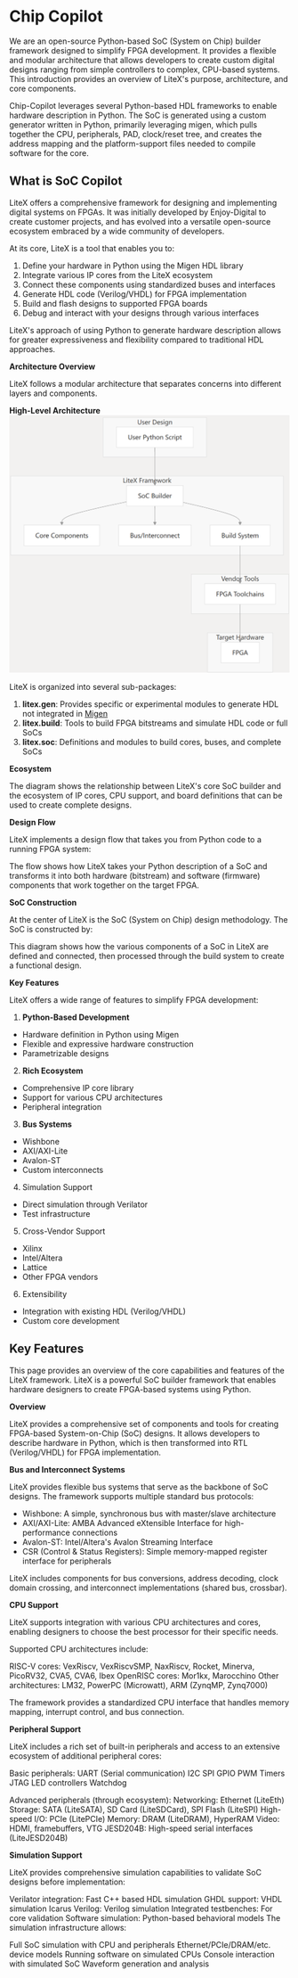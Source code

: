 # Chip Copilot

We are an open-source Python-based SoC (System on Chip) builder framework designed to simplify FPGA development. It provides a flexible and modular architecture that allows developers to create custom digital designs ranging from simple controllers to complex, CPU-based systems. This introduction provides an overview of LiteX's purpose, architecture, and core components.

Chip-Copilot leverages several Python-based HDL frameworks to enable hardware description in Python. The SoC is generated using a custom generator written in Python, primarily leveraging migen, which pulls together the CPU, peripherals, PAD, clock/reset tree, and creates the address mapping and the platform-support files needed to compile software for the core.

## What is SoC Copilot

LiteX offers a comprehensive framework for designing and implementing digital systems on FPGAs. It was initially developed by Enjoy-Digital to create customer projects, and has evolved into a versatile open-source ecosystem embraced by a wide community of developers.

At its core, LiteX is a tool that enables you to:

1. Define your hardware in Python using the Migen HDL library
2. Integrate various IP cores from the LiteX ecosystem
3. Connect these components using standardized buses and interfaces
4. Generate HDL code (Verilog/VHDL) for FPGA implementation
5. Build and flash designs to supported FPGA boards
6. Debug and interact with your designs through various interfaces
   
LiteX's approach of using Python to generate hardware description allows for greater expressiveness and flexibility compared to traditional HDL approaches.

**Architecture Overview** 

LiteX follows a modular architecture that separates concerns into different layers and components.

**High-Level Architecture**
![alt text](soc-copilot.png)

LiteX is organized into several sub-packages:

1. **litex.gen**: Provides specific or experimental modules to generate HDL not integrated in [Migen]()
2. **litex.build**: Tools to build FPGA bitstreams and simulate HDL code or full SoCs
3. **litex.soc**: Definitions and modules to build cores, buses, and complete SoCs

**Ecosystem**

The diagram shows the relationship between LiteX's core SoC builder and the ecosystem of IP cores, CPU support, and board definitions that can be used to create complete designs.

**Design Flow**

LiteX implements a design flow that takes you from Python code to a running FPGA system:


The flow shows how LiteX takes your Python description of a SoC and transforms it into both hardware (bitstream) and software (firmware) components that work together on the target FPGA.

**SoC Construction**

At the center of LiteX is the SoC (System on Chip) design methodology. The SoC is constructed by:

This diagram shows how the various components of a SoC in LiteX are defined and connected, then processed through the build system to create a functional design.

**Key Features**

LiteX offers a wide range of features to simplify FPGA development:

1. **Python-Based Development**

* Hardware definition in Python using Migen
* Flexible and expressive hardware construction
* Parametrizable designs

2. **Rich Ecosystem**

* Comprehensive IP core library
* Support for various CPU architectures
* Peripheral integration

3. **Bus Systems**

* Wishbone
* AXI/AXI-Lite
* Avalon-ST
* Custom interconnects

4. Simulation Support
   
* Direct simulation through Verilator
* Test infrastructure

5. Cross-Vendor Support

* Xilinx
* Intel/Altera
* Lattice
* Other FPGA vendors

6. Extensibility

* Integration with existing HDL (Verilog/VHDL)
* Custom core development

## Key Features

This page provides an overview of the core capabilities and features of the LiteX framework. LiteX is a powerful SoC builder framework that enables hardware designers to create FPGA-based systems using Python.

**Overview**

LiteX provides a comprehensive set of components and tools for creating FPGA-based System-on-Chip (SoC) designs. It allows developers to describe hardware in Python, which is then transformed into RTL (Verilog/VHDL) for FPGA implementation.

**Bus and Interconnect Systems**

LiteX provides flexible bus systems that serve as the backbone of SoC designs. The framework supports multiple standard bus protocols:

* Wishbone: A simple, synchronous bus with master/slave architecture
* AXI/AXI-Lite: AMBA Advanced eXtensible Interface for high-performance connections
* Avalon-ST: Intel/Altera's Avalon Streaming Interface
* CSR (Control & Status Registers): Simple memory-mapped register interface for peripherals

LiteX includes components for bus conversions, address decoding, clock domain crossing, and interconnect implementations (shared bus, crossbar).

**CPU Support**

LiteX supports integration with various CPU architectures and cores, enabling designers to choose the best processor for their specific needs.

Supported CPU architectures include:

RISC-V cores: VexRiscv, VexRiscvSMP, NaxRiscv, Rocket, Minerva, PicoRV32, CVA5, CVA6, Ibex
OpenRISC cores: Mor1kx, Marocchino
Other architectures: LM32, PowerPC (Microwatt), ARM (ZynqMP, Zynq7000)

The framework provides a standardized CPU interface that handles memory mapping, interrupt control, and bus connection.

**Peripheral Support**

LiteX includes a rich set of built-in peripherals and access to an extensive ecosystem of additional peripheral cores:

Basic peripherals:
UART (Serial communication)
I2C
SPI
GPIO
PWM
Timers
JTAG
LED controllers
Watchdog

Advanced peripherals (through ecosystem):
Networking: Ethernet (LiteEth)
Storage: SATA (LiteSATA), SD Card (LiteSDCard), SPI Flash (LiteSPI)
High-speed I/O: PCIe (LitePCIe)
Memory: DRAM (LiteDRAM), HyperRAM
Video: HDMI, framebuffers, VTG
JESD204B: High-speed serial interfaces (LiteJESD204B)

**Simulation Support**

LiteX provides comprehensive simulation capabilities to validate SoC designs before implementation:

Verilator integration: Fast C++ based HDL simulation
GHDL support: VHDL simulation
Icarus Verilog: Verilog simulation
Integrated testbenches: For core validation
Software simulation: Python-based behavioral models
The simulation infrastructure allows:

Full SoC simulation with CPU and peripherals
Ethernet/PCIe/DRAM/etc. device models
Running software on simulated CPUs
Console interaction with simulated SoC
Waveform generation and analysis








